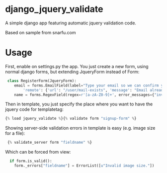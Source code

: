 django_jquery_validate
======================

A simple django app featuring automatic jquery validation code.

Based on sample from snarfu.com

Usage
=====
First, enable on settings.py the app.
You just create a new form, using normal django forms, but extending JqueryForm instead of Form:
```python
 class RegisterForm(JqueryForm):
    email = forms.EmailField(label="Type your email so we can confirm you're there", required=True, widget=forms.TextInput(attrs={
        'remote': {'url': "/user/mail-exists", 'message': "Email already taken"}})),
    name = forms.RegexField(regex=r'[a-zA-Z0-9]+', error_messages={"invalid": "Use only alphanumeric characters"})
```

Then in template, you just specify the place where you want to have the jquery code for templatetag:
```python
{% load jquery_validate %}{% validate form "signup-form" %}
```

Showing server-side validation errors in template is easy (e.g. image size for a file):
```python 
 {% validate_server form "fieldname" %}
```
Which can be forced from view:
```python 
  if form.is_valid():
    form._errors["fieldname"] = ErrorList([u"Invalid image size."])
```
